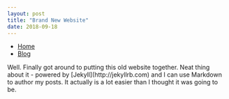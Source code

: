 ```yaml
---
layout: post
title: "Brand New Website"
date: 2018-09-18
---
```


<ul class="menu">
	<li><a href="/">Home</a></li>
	<li><a href="/blog">Blog</a></li>
</ul>
<head>
    <meta name="viewport" content="width=device-width, initial-scale=1, maximum-scale=12.0, minimum-scale=.25, user-scalable=yes"/>
    <link rel="icon" href="https://t5.rbxcdn.com/a40183d08aeb6889e14827b404a5c5a4">
    <link rel="stylesheet" type="text/css" href="/css/main.css">
    <script src="/script.js"></script>
    <script src="https://potatoking03.github.io/0.9.1.min.js"></script> <!-- << My custom external JS cross-platform << -->
</head>
Well. Finally got around to putting this old website together. Neat thing about it - powered by [Jekyll](http://jekyllrb.com) and I can use Markdown to author my posts. It actually is a lot easier than I thought it was going to be.
